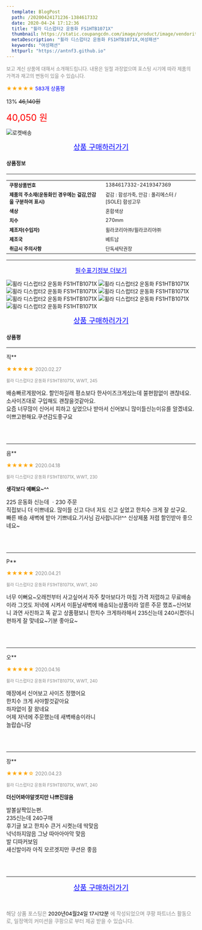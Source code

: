```yaml
---
  template: BlogPost
  path: /20200424171236-1384617332
  date: 2020-04-24 17:12:36
  title: "휠라 디스럽터2 운동화 FS1HTB1071X"
  thumbnail: https://static.coupangcdn.com/image/product/image/vendoritem/2019/05/28/4404168875/81f7a445-b354-4236-899f-801a5cc20174.jpg
  metaDescription: "휠라 디스럽터2 운동화 FS1HTB1071X,여성패션"
  keywords: "여성패션"
  httpurl: "https://antnf3.github.io"
---
```

  
<span style="color: #888;font-size:0.8rem">보고 계신 상품에 대해서 소개해드립니다.
내용은 일절 과장없으며 포스팅 시기에 따라 제품의 가격과 재고의 변동이 있을 수 있습니다.</span>
  
<span style="color: orange;">★★★★★</span> <span style="color: blue;font-size: 0.85rem;">583개 상품평</span>

<span style="font-size: 0.9rem">13%</span> <span style="font-size: 0.9rem">~~46,140원~~</span>

<span style="color: red;font-size: 1.5rem;">40,050 원</span>

![로켓배송](https://postfiles.pstatic.net/MjAyMDA0MTBfMjcz/MDAxNTg2NDQ1OTAwMDc5.1T-Iy6-X12_V8iyof2OtSqUCu6urPUUOnjG41kbMy_kg.c1eqxaGayJ1XX0TGV24QXbZg9dvQ9C_dYZx39G_Z7Wog.PNG.cigshop2/rocket_logo.png?type=w773)

<p align="center"><a href="http://me2.do/xOfbSl9j" style="font-size: 1.2rem; color: blue;">상품 구매하러가기</a></p>

#### 상품정보

---

|                  |                       |
| ---------------- | --------------------- |
| **<span style="font-size:0.8rem;">쿠팡상품번호</span>** | <span style="font-size:0.8rem;">1384617332-2419347369</span> |
| **<span style="font-size:0.8rem;">제품의 주소재(운동화인 경우에는 겉감,안감을 구분하여 표시)</span>**    | <span style="font-size:0.8rem;">겉감 : 합성가죽, 안감 : 폴리에스터 / [SOLE] 합성고무</span>        |
| **<span style="font-size:0.8rem;">색상</span>**    | <span style="font-size:0.8rem;">혼합색상</span>        |
| **<span style="font-size:0.8rem;">치수</span>**    | <span style="font-size:0.8rem;">270mm</span>        |
| **<span style="font-size:0.8rem;">제조자(수입자)</span>**    | <span style="font-size:0.8rem;">휠라코리아㈜/휠라코리아㈜</span>        |
| **<span style="font-size:0.8rem;">제조국</span>**    | <span style="font-size:0.8rem;">베트남</span>        |
| **<span style="font-size:0.8rem;">취급시 주의사항</span>**    | <span style="font-size:0.8rem;">단독세탁권장</span>        |



---

<p align="center"><a href="http://me2.do/xOfbSl9j" style="font-size: 1rem; color: blue;">필수표기정보 더보기</a></p>

![휠라 디스럽터2 운동화 FS1HTB1071X](http://thumbnail8.coupangcdn.com/thumbnails/remote/q89/image/retail/images/2020/03/19/14/0/48052841-8b82-4f17-98dd-63714eb9c056.jpg)
![휠라 디스럽터2 운동화 FS1HTB1071X](http://thumbnail9.coupangcdn.com/thumbnails/remote/q89/image/retail/images/2020/03/18/16/5/d15acde4-c734-4367-b3c6-e90f95467b6c.jpg)
![휠라 디스럽터2 운동화 FS1HTB1071X](http://thumbnail7.coupangcdn.com/thumbnails/remote/q89/image/retail/images/2020/03/18/16/9/5f59c203-9208-44a4-8f1a-74861399048a.jpg)
![휠라 디스럽터2 운동화 FS1HTB1071X](http://thumbnail6.coupangcdn.com/thumbnails/remote/q89/image/retail/images/2020/03/18/16/2/59b96658-adbc-46f8-98ed-60276be6dad4.jpg)
![휠라 디스럽터2 운동화 FS1HTB1071X](http://thumbnail6.coupangcdn.com/thumbnails/remote/q89/image/retail/images/2020/03/18/16/8/aaaabaf2-7f73-4a62-b936-35e6ff433171.jpg)
![휠라 디스럽터2 운동화 FS1HTB1071X](http://thumbnail6.coupangcdn.com/thumbnails/remote/q89/image/retail/images/2020/03/18/16/6/7287d2ac-524f-42fa-8f5a-3cecae997a60.jpg)
![휠라 디스럽터2 운동화 FS1HTB1071X](http://thumbnail9.coupangcdn.com/thumbnails/remote/q89/image/retail/images/2020/03/18/16/2/ac0a5c76-6120-470e-800b-aa9bc35600a5.jpg)

<p align="center"><a href="http://me2.do/xOfbSl9j" style="font-size: 1.2rem; color: blue;">상품 구매하러가기</a></p>

#### 상품평
  
---
  
직**
    
<span style="color: orange;">★★★★★</span> <span style="font-size:0.8rem;color: #888;">2020.02.27</span>
    
<span style="color: #888;font-size:0.7rem">휠라 디스럽터2 운동화 FS1HTB1071X, WWT, 245</span>
    

    
<span style="font-size: 0.9rem;">배송빠르게왔어요. 할인하길래 평소보다 한사이즈크게샀는데 불편함없이 괜찮네요. 소사이즈대로 구입해도 괜찮을것같아요.<br/>요즘 너무많이 신어서 피하고 싶었으나 받아서 신어보니 많이들신는이유를 알겠네요. 이쁘고편해요.쿠션감도좋구요</span>
    
<br>
<br>

---
  
음**
    
<span style="color: orange;">★★★★★</span> <span style="font-size:0.8rem;color: #888;">2020.04.18</span>
    
<span style="color: #888;font-size:0.7rem">휠라 디스럽터2 운동화 FS1HTB1071X, WWT, 230</span>
    
<span style="font-size:0.85rem">**생각보다 예뻐요~^^**</span>
    
<span style="font-size: 0.9rem;">225 운동화 신는데 ㆍ230 주문  <br/>직접보니 더 이쁘네요. 많이들 신고 다녀 저도 신고 싶었고 한치수 크게 잘 샀구요.<br/>빠른 배송 새벽에 받아 기쁘네요.기사님 감사합니다!^^ 신상제품 저렴 할인받아 좋으네요~</span>
    
<br>
<br>

---
  
P**
    
<span style="color: orange;">★★★★★</span> <span style="font-size:0.8rem;color: #888;">2020.04.21</span>
    
<span style="color: #888;font-size:0.7rem">휠라 디스럽터2 운동화 FS1HTB1071X, WWT, 240</span>
    

    
<span style="font-size: 0.9rem;">너무 이뻐요~오래전부터 사고싶어서 자주 찾아보다가 마침 가격 저렴하고 무료배송이라 그것도 저녁에 시켜서 이튿날새벽에 배송되는상품이라 얼른 주문 했죠~신어보니 과연 사진하고 똑 같고 상품평보니 한치수 크게하라해서  235신는데 240시켰더니 편하게 잘 맞네요~기분 좋아요~</span>
    
<br>
<br>

---
  
오**
    
<span style="color: orange;">★★★★★</span> <span style="font-size:0.8rem;color: #888;">2020.04.16</span>
    
<span style="color: #888;font-size:0.7rem">휠라 디스럽터2 운동화 FS1HTB1071X, WWT, 240</span>
    

    
<span style="font-size: 0.9rem;">매장에서 신어보고 사이즈 정했어요<br/>한치수 크게 사야할것같아요<br/>하자없이 잘 왔네요<br/>어제 저녁에 주문했는데 새벽배송이라니<br/>놀랍습니당</span>
    
<br>
<br>

---
  
장**
    
<span style="color: orange;">★★★★☆</span> <span style="font-size:0.8rem;color: #888;">2020.04.23</span>
    
<span style="color: #888;font-size:0.7rem">휠라 디스럽터2 운동화 FS1HTB1071X, WWT, 240</span>
    
<span style="font-size:0.85rem">**더신어봐야알겟지만 나쁘진않음**</span>
    
<span style="font-size: 0.9rem;">발볼살짝있는편. <br/>235신는데 240구매<br/>후기글 보고 한치수 큰거 시켯는데 딱맞음<br/>넉넉하지않음 그냥 따아아아악 맞음<br/>발 디따커보임<br/>새신발이라 아직 모르겟지만 쿠션은 좋음</span>
    
<br>
<br>


  
---
  
<p align="center"><a href="http://me2.do/xOfbSl9j" style="font-size: 1.2rem; color: blue;">상품 구매하러가기</a></p>
  
<br>
  
<span style="font-size: 0.85rem; color: #888;">해당 상품 포스팅은 <span style="color: #000;"> 2020년04월24일 17시12분 </span> 에 작성되었으며 쿠팡 파트너스 활동으로, 일정액의 커미션을 쿠팡으로 부터 제공 받을 수 있습니다.</span>